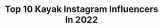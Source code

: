 ---
title: Top 10 Kayak Instagram Influencers In 2022
description: >-
  Find top kayak Instagram influencers in 2022. Most popular hashtags: #hiking #trailrunning #runner #running.
platform: Instagram
hits: 1077
text_top: Analyze the top-rated Instagram influencers on inBeat.
text_bottom: inBeat holds 1077 Instagram influencers like this for you to pitch.
profiles:
  - username: "amin.boudaghi"
    fullname: >-
      Amin Boudaghi
    bio: >-
      SPRINT KAYAKER 🇮🇷 Asian championships 3x 🥉BRONZE 3x 🥈SILVER 4x 🥇GOLD ASIAN GAME 2x BRONZE 🥉 Married 💍 University of Tehran 🎓
    location: "Iran"
    followers: 3449
    engagement: 2444
    commentsToLikes: 0.155491
    id: ck5hr71uiudia0i11rtfu8x7f
    verified: false
    hashtags: "#canoeing, #faster, #love, #tehran"
  - username: "boomerang_fisher"
    fullname: >-
      SNAKEHEAD FANATIC (BOOM)
    bio: >-
      “STAND 4 SOMETHING or FALL 4 ANYTHING” 📍NJ 🐍🎣Sport Fishing 🚣🏾 Kayak & Bank fishing Shoot a DM #snakeheadfanatics #boomerang_fisher @vibekayaks
    location: "United States"
    followers: 5420
    engagement: 1712
    commentsToLikes: 0.138354
    id: ckaozrth8n4hw0i789ogrwfi9
    verified: false
    hashtags: "#whyivibe, #vibekayaks, #fallfishing, #nrsfishing"
  - username: "cesarporai"
    fullname: >-
      César Trifone | Viagens+Life
    bio: >-
      📍Campinas/SP | 🌍44 Países 🗺Te ensino a VIAJAR BARATO desde 2016✈️🥘 🏆Prêmio Melhor Influenciador de Viagens KAYAK 2019 📱@porai.midia 👇YouTube / Desc.
    location: "Brazil"
    followers: 84531
    engagement: 185
    commentsToLikes: 0.107786
    id: ck5c70n9y6krb0i11w0976m12
    verified: false
    hashtags: "#cesarpordubai, #rappitravel, #cesarpelabolivia"
  - username: "carlosgarrote9"
    fullname: >-
      CARLOS GARROTE
    bio: >-
      - Kayak k1-200 meter 🚀 - WORLD & EUROPEAN CHAMPION 🥇🥇 📍 Madrid
    location: "Spain"
    followers: 14842
    engagement: 1150
    commentsToLikes: 0.007593
    id: ck0udlgobjhd70i19ug6t2jrh
    verified: false
    hashtags: "#congarroteyaportodas, #kayak, #nevergiveup, #tecozam"
  - username: "phyllisburchettphoto"
    fullname: >-
      Phyllis Burchett
    bio: >-
      📸 Pro Photographer, Workshop/Tour Leader, horsewoman, kayaker & adventurer...suffers from a severe case of wanderlust.✈️ Team @weaverleather 🇺🇸
    location: "United States"
    followers: 31127
    engagement: 610
    commentsToLikes: 0.018136
    id: ck5hooyffpyjw0i11cg96ldn2
    verified: false
    hashtags: "#cowboy, #ranchhorse, #badasscowgirl, #itscooltobecowboy"
  - username: "hivaghalae"
    fullname: >-
      ⭐PATRICIA[هــــی وا]⭐
    bio: >-
      #Theater(collegian)🎓🎭 #actress TV 🎥 . #equestrian_horses🐎 #kayaks #Golf_player . Founder of: @hiavouks 🌻 . . #k🌙💍 . Work D📥 . ‌.
    location: "Thailand"
    followers: 25181
    engagement: 267
    commentsToLikes: 0.058590
    id: ck602dyieh7he0i14o1019i75
    verified: false
    hashtags: "#cov, #rosephotoart"
  - username: "kayakkidmd"
    fullname: >-
      Colt
    bio: >-
      I am the founder of Kayak Kid- we sell ice cream by boat! It’s fun but what is more rewarding is giving back to causes that help ignite change.
    location: "United States"
    followers: 34034
    engagement: 328
    commentsToLikes: 0.029180
    id: ck0vy8emt2q5d0i19dkijkaw2
    verified: false
    hashtags: "#presidentialelection2020, #youtuber, #waterfrontliving, #happyhalloween"
  - username: "cheyfit_stayfit"
    fullname: >-
      Cheyenne
    bio: >-
      Finding Adventure Everywhere Postpartum weight-loss World travel, OCR, Running Jet skis, Kayak, SUP Hiking, Donuts, Life Mom of 2 kids and a furbabes
    location: "United States"
    followers: 6368
    engagement: 537
    commentsToLikes: 0.070222
    id: ck8szryzsphrv0j78z6kq4j8q
    verified: false
    hashtags: "#longdistance, #outdoorfitness, #beachbody, #instarun"
  - username: "runninggirl406"
    fullname: >-
      Angela
    bio: >-
      💍Dog lover, ultratrail runner, arrowhead hunter, power lifter, kayaker, mtn biker. @rbarenergy (20% off with code Runhappy) Emergency medicine PA
    location: "United States"
    followers: 3590
    engagement: 2127
    commentsToLikes: 0.034832
    id: ckf5xe3elvbpd0j23x66zsldl
    verified: false
    hashtags: "#trailrunners, #runningcommunity, #allsznrunner, #trailsisters"
  - username: "dana.ivanovova"
    fullname: >-
      Dana Danuska
    bio: >-
      2xviceWORLDCHAMPION🥈2019, 2016🇸🇰#DYNAFIT #SALEWA #WILDCOUNTRY #EVOLV #SUUNTO ATHLETE dynafit#trailhero #canon 👉💙climb💙bike💙ski💙kayak
    location: ""
    followers: 7316
    engagement: 795
    commentsToLikes: 0.027032
    id: ck8t4ltzj786r0j78ayzlflvn
    verified: false
    hashtags: "#climbing, #climbingworldwide, #outdoorgirls, #climbinggirls"
---